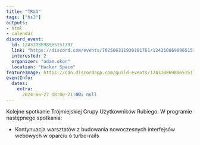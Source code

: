 ```yaml
---
title: "TRUG"
tags: ["hs3"]
outputs:
- html
- calendar
discord_event:
  id: 1243108698965151797
  link: "https://discord.com/events/762566311930101761/1243108698965151797"
  interested: 2
  organizer: "adam.okon"
  location: "Hacker Space"
featureImage: https://cdn.discordapp.com/guild-events/1243108698965151797/dcb0e54eec4ec23242c1d77136e30933.png?size=1024
eventInfo:
  dates:
    extra:
      2024-06-27 18:00-21:00: null
---
```

Kolejne spotkanie Trójmiejskiej Grupy Użytkowników Rubiego. W programie następnego spotkania:

* Kontynuacja warsztatów z budowania nowoczesnych interfejsów webowych w oparciu o turbo-rails

